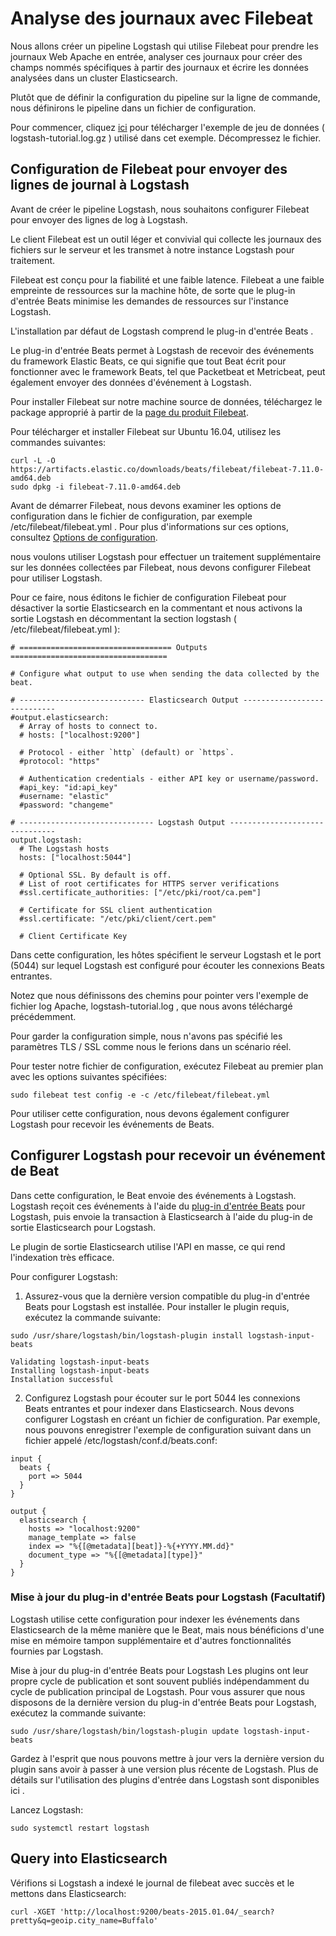 Analyse des journaux avec Filebeat
==
Nous allons créer un pipeline Logstash qui utilise Filebeat pour prendre les journaux Web Apache en entrée, analyser ces journaux pour créer des champs nommés spécifiques à partir des journaux et écrire les données analysées dans un cluster Elasticsearch.

Plutôt que de définir la configuration du pipeline sur la ligne de commande, nous définirons le pipeline dans un fichier de configuration.

Pour commencer, cliquez [ici](https://download.elastic.co/demos/logstash/gettingstarted/logstash-tutorial.log.gz) pour télécharger l'exemple de jeu de données ( logstash-tutorial.log.gz ) utilisé dans cet exemple. Décompressez le fichier.

## Configuration de Filebeat pour envoyer des lignes de journal à Logstash
Avant de créer le pipeline Logstash, nous souhaitons configurer Filebeat pour envoyer des lignes de log à Logstash.

Le client Filebeat est un outil léger et convivial qui collecte les journaux des fichiers sur le serveur et les transmet à notre instance Logstash pour traitement.

Filebeat est conçu pour la fiabilité et une faible latence. Filebeat a une faible empreinte de ressources sur la machine hôte, de sorte que le plug-in d'entrée Beats minimise les demandes de ressources sur l'instance Logstash.

L'installation par défaut de Logstash comprend le plug-in d'entrée Beats .

Le plug-in d'entrée Beats permet à Logstash de recevoir des événements du framework Elastic Beats, ce qui signifie que tout Beat écrit pour fonctionner avec le framework Beats, tel que Packetbeat et Metricbeat, peut également envoyer des données d'événement à Logstash.

Pour installer Filebeat sur notre machine source de données, téléchargez le package approprié à partir de la [page du produit Filebeat](https://www.elastic.co/downloads/beats/filebeat).

Pour télécharger et installer Filebeat sur Ubuntu 16.04, utilisez les commandes suivantes:
```
curl -L -O https://artifacts.elastic.co/downloads/beats/filebeat/filebeat-7.11.0-amd64.deb
sudo dpkg -i filebeat-7.11.0-amd64.deb
```

Avant de démarrer Filebeat, nous devons examiner les options de configuration dans le fichier de configuration, par exemple /etc/filebeat/filebeat.yml . Pour plus d'informations sur ces options, consultez [Options de configuration](https://www.elastic.co/guide/en/beats/filebeat/1.2/filebeat-configuration-details.html).

nous voulons utiliser Logstash pour effectuer un traitement supplémentaire sur les données collectées par Filebeat, nous devons configurer Filebeat pour utiliser Logstash.

Pour ce faire, nous éditons le fichier de configuration Filebeat pour désactiver la sortie Elasticsearch en la commentant et nous activons la sortie Logstash en décommentant la section logstash ( /etc/filebeat/filebeat.yml ):
```
# ================================== Outputs ===================================

# Configure what output to use when sending the data collected by the beat.

# ---------------------------- Elasticsearch Output ----------------------------
#output.elasticsearch:
  # Array of hosts to connect to.
  # hosts: ["localhost:9200"]

  # Protocol - either `http` (default) or `https`.
  #protocol: "https"

  # Authentication credentials - either API key or username/password.
  #api_key: "id:api_key"
  #username: "elastic"
  #password: "changeme"

# ------------------------------ Logstash Output -------------------------------
output.logstash:
  # The Logstash hosts
  hosts: ["localhost:5044"]

  # Optional SSL. By default is off.
  # List of root certificates for HTTPS server verifications
  #ssl.certificate_authorities: ["/etc/pki/root/ca.pem"]

  # Certificate for SSL client authentication
  #ssl.certificate: "/etc/pki/client/cert.pem"

  # Client Certificate Key

```

Dans cette configuration, les hôtes spécifient le serveur Logstash et le port (5044) sur lequel Logstash est configuré pour écouter les connexions Beats entrantes.

Notez que nous définissons des chemins pour pointer vers l'exemple de fichier log Apache, logstash-tutorial.log , que nous avons téléchargé précédemment.

Pour garder la configuration simple, nous n'avons pas spécifié les paramètres TLS / SSL comme nous le ferions dans un scénario réel.

Pour tester notre fichier de configuration, exécutez Filebeat au premier plan avec les options suivantes spécifiées:
```
sudo filebeat test config -e -c /etc/filebeat/filebeat.yml
```

Pour utiliser cette configuration, nous devons également configurer Logstash pour recevoir les événements de Beats.

## Configurer Logstash pour recevoir un événement de Beat
Dans cette configuration, le Beat envoie des événements à Logstash. Logstash reçoit ces événements à l'aide du [plug-in d'entrée Beats](https://www.elastic.co/guide/en/logstash/current/plugins-inputs-beats.html) pour Logstash, puis envoie la transaction à Elasticsearch à l'aide du plug-in de sortie Elasticsearch pour Logstash.

Le plugin de sortie Elasticsearch utilise l'API en masse, ce qui rend l'indexation très efficace.

Pour configurer Logstash:
1. Assurez-vous que la dernière version compatible du plug-in d'entrée Beats pour Logstash est installée. Pour installer le plugin requis, exécutez la commande suivante:
```
sudo /usr/share/logstash/bin/logstash-plugin install logstash-input-beats
```
```
Validating logstash-input-beats
Installing logstash-input-beats
Installation successful
```
2. Configurez Logstash pour écouter sur le port 5044 les connexions Beats entrantes et pour indexer dans Elasticsearch. Nous devons configurer Logstash en créant un fichier de configuration. Par exemple, nous pouvons enregistrer l'exemple de configuration suivant dans un fichier appelé /etc/logstash/conf.d/beats.conf:
```
input {
  beats {
    port => 5044
  }
}

output {
  elasticsearch {
    hosts => "localhost:9200"
    manage_template => false
    index => "%{[@metadata][beat]}-%{+YYYY.MM.dd}"
    document_type => "%{[@metadata][type]}"
  }
}
```
### Mise à jour du plug-in d'entrée Beats pour Logstash (Facultatif)
Logstash utilise cette configuration pour indexer les événements dans Elasticsearch de la même manière que le Beat, mais nous bénéficions d'une mise en mémoire tampon supplémentaire et d'autres fonctionnalités fournies par Logstash.

Mise à jour du plug-in d'entrée Beats pour Logstash
Les plugins ont leur propre cycle de publication et sont souvent publiés indépendamment du cycle de publication principal de Logstash. Pour vous assurer que nous disposons de la dernière version du plug-in d'entrée Beats pour Logstash, exécutez la commande suivante:
```
sudo /usr/share/logstash/bin/logstash-plugin update logstash-input-beats
```
Gardez à l'esprit que nous pouvons mettre à jour vers la dernière version du plugin sans avoir à passer à une version plus récente de Logstash. Plus de détails sur l'utilisation des plugins d'entrée dans Logstash sont disponibles ici .

Lancez Logstash:
```
sudo systemctl restart logstash
```
## Query into Elasticsearch
Vérifions si Logstash a indexé le journal de filebeat avec succès et le mettons dans Elasticsearch:
```
curl -XGET 'http://localhost:9200/beats-2015.01.04/_search?pretty&q=geoip.city_name=Buffalo'
```

